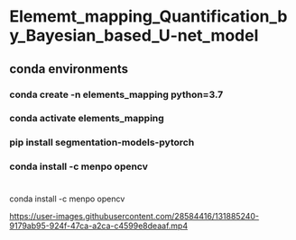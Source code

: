 # Elememt_mapping_Quantification_by_Bayesian_based_U-net_model


## conda environments

### conda create -n elements_mapping python=3.7
### conda activate elements_mapping

### pip install segmentation-models-pytorch
### conda install -c menpo opencv
# 

conda install -c menpo opencv


https://user-images.githubusercontent.com/28584416/131885240-9179ab95-924f-47ca-a2ca-c4599e8deaaf.mp4

